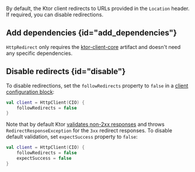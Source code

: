 [//]: # (title: Redirect)

By default, the Ktor client redirects to URLs provided in the `Location` header. If required, you can disable redirections.

## Add dependencies {id="add_dependencies"}
`HttpRedirect` only requires the [ktor-client-core](client-dependencies.md) artifact and doesn't need any specific dependencies.

## Disable redirects {id="disable"}

To disable redirections, set the `followRedirects` property to `false` in a [client configuration block](create-client.md#configure-client):

```kotlin
val client = HttpClient(CIO) {
    followRedirects = false
}
```

Note that by default Ktor [validates non-2xx responses](response-validation.md#default) and throws `RedirectResponseException` for the `3xx` redirect responses. 
To disable default validation, set `expectSuccess` property to `false`:

```kotlin
val client = HttpClient(CIO) {
    followRedirects = false
    expectSuccess = false
}
```
